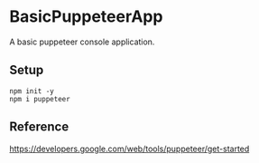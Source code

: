 # BasicPuppeteerApp

A basic puppeteer console application.


## Setup

```
npm init -y
npm i puppeteer
```


## Reference

https://developers.google.com/web/tools/puppeteer/get-started